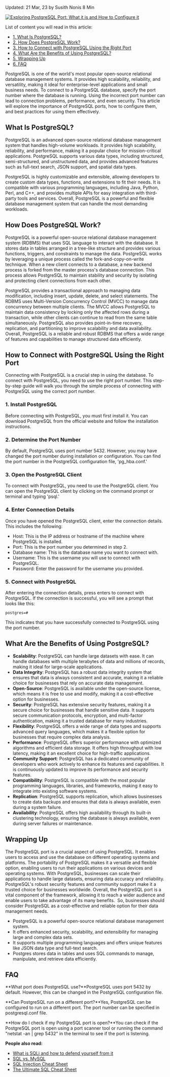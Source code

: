 Updated: 21 Mar, 23 by Susith Nonis 8 Min

[![Exploring PostgreSQL Port: What it is and How to Configure it](https://monovm.com/wp-content/uploads/2023/03/exploring-postgresql-port794-main.webp)](https://monovm.com/blog/exploring-postgresql-port/ "Exploring PostgreSQL Port: What it is and How to Configure it")

List of content you will read in this article:

-   [1\. What Is PostgreSQL?](https://monovm.com/blog/exploring-postgresql-port/#What-Is-PostgreSQL?)
-   [2\. How Does PostgreSQL Work?](https://monovm.com/blog/exploring-postgresql-port/#How-Does-PostgreSQL-Work?)
-   [3\. How to Connect with PostgreSQL Using the Right Port](https://monovm.com/blog/exploring-postgresql-port/#How-to-Connect-with-PostgreSQL-Using-the-Right-Port)
-   [4\. What Are the Benefits of Using PostgreSQL?](https://monovm.com/blog/exploring-postgresql-port/#What-Are-the-Benefits-of-Using-PostgreSQL?)
-   [5\. Wrapping Up](https://monovm.com/blog/exploring-postgresql-port/#Wrapping-Up)
-   [6\. FAQ](https://monovm.com/blog/exploring-postgresql-port/#FAQ)

PostgreSQL is one of the world's most popular open-source relational database management systems. It provides high scalability, reliability, and versatility, making it ideal for enterprise-level applications and small business needs. To connect to a PostgreSQL database, specify the port number where the database is running. Using the incorrect port number can lead to connection problems, performance, and even security. This article will explore the importance of PostgreSQL ports, how to configure them, and best practices for using them effectively.

## What Is PostgreSQL?

PostgreSQL is an advanced open-source relational database management system that handles high-volume workloads. It provides high scalability, reliability, and performance, making it a popular choice for mission-critical applications. PostgreSQL supports various data types, including structured, semi-structured, and unstructured data, and provides advanced features such as full-text search, JSON support, and spatial data types.  
  
PostgreSQL is highly customizable and extensible, allowing developers to create custom data types, functions, and extensions to fit their needs. It is compatible with various programming languages, including Java, Python, Perl, and C++, and provides multiple APIs for easy integration with third-party tools and services. Overall, PostgreSQL is a powerful and flexible database management system that can handle the most demanding workloads.

## How Does PostgreSQL Work?

PostgreSQL is a powerful open-source relational database management system (RDBMS) that uses SQL language to interact with the database. It stores data in tables arranged in a tree-like structure and provides various functions, triggers, and constraints to manage the data. PostgreSQL works by leveraging a unique process called the fork-and-copy-on-write technique. When a new client connects to a database, a new backend process is forked from the master process's database connection. This process allows PostgreSQL to maintain stability and security by isolating and protecting client connections from each other.  
  
PostgreSQL provides a transactional approach to managing data modification, including insert, update, delete, and select statements. The RDBMS uses Multi-Version Concurrency Control (MVCC) to manage data concurrency between multiple clients. The MVCC allows PostgreSQL to maintain data consistency by locking only the affected rows during a transaction, while other clients can continue to read from the same table simultaneously. PostgreSQL also provides point-in-time recovery, replication, and partitioning to improve scalability and data availability. Overall, PostgreSQL is a reliable and robust RDBMS that offers a wide range of features and capabilities to manage structured data efficiently.

## How to Connect with PostgreSQL Using the Right Port

Connecting with PostgreSQL is a crucial step in using the database. To connect with PostgreSQL, you need to use the right port number. This step-by-step guide will walk you through the simple process of connecting with PostgreSQL using the correct port number.  

### **1\. Install PostgreSQL**

Before connecting with PostgreSQL, you must first install it. You can download PostgreSQL from the official website and follow the installation instructions.  

### **2\. Determine the Port Number**

By default, PostgreSQL uses port number 5432. However, you may have changed the port number during installation or configuration. You can find the port number in the PostgreSQL configuration file, 'pg\_hba.conf.'  

### **3\. Open the PostgreSQL Client**

To connect with PostgreSQL, you need to use the PostgreSQL client. You can open the PostgreSQL client by clicking on the command prompt or terminal and typing 'psql.'  

### **4\. Enter Connection Details**

Once you have opened the PostgreSQL client, enter the connection details. This includes the following:

-   Host: This is the IP address or hostname of the machine where PostgreSQL is installed.
-   Port: This is the port number you determined in step 2.
-   Database name: This is the database name you want to connect with.
-   Username: This is the username you will use to connect with PostgreSQL.
-   Password: Enter the password for the username you provided.

### **5\. Connect with PostgreSQL**

After entering the connection details, press enters to connect with PostgreSQL. If the connection is successful, you will see a prompt that looks like this:

`postgres=#`

This indicates that you have successfully connected to PostgreSQL using the port number.

## What Are the Benefits of Using PostgreSQL?

-   **Scalability**: PostgreSQL can handle large datasets with ease. It can handle databases with multiple terabytes of data and millions of records, making it ideal for large-scale applications.
-   **Data Integrity**: PostgreSQL has a robust data integrity system that ensures that data is always consistent and accurate, making it a reliable choice for businesses that rely on accurate data management.
-   **Open-Source**: PostgreSQL is available under the open-source license, which means it is free to use and modify, making it a cost-effective option for businesses.
-   **Security**: PostgreSQL has extensive security features, making it a secure choice for businesses that handle sensitive data. It supports secure communication protocols, encryption, and multi-factor authentication, making it a trusted database for many industries.
-   **Flexibility**: PostgreSQL offers a wide range of data types and supports advanced query languages, which makes it a flexible option for businesses that require complex data analysis.
-   **Performance**: PostgreSQL offers superior performance with optimized algorithms and efficient data storage. It offers high throughput with low latency, making it an excellent choice for high-traffic applications.
-   **Community Support**: PostgreSQL has a dedicated community of developers who work actively to enhance its features and capabilities. It is continuously updated to improve its performance and security features.
-   **Compatibility**: PostgreSQL is compatible with the most popular programming languages, libraries, and frameworks, making it easy to integrate into existing software systems.
-   **Replication**: PostgreSQL supports replication, which allows businesses to create data backups and ensures that data is always available, even during a system failure.
-   **Availability**: PostgreSQL offers high availability through its built-in clustering technology, ensuring the database is always available, even during server failures or maintenance.

## Wrapping Up

The PostgreSQL port is a crucial aspect of using PostgreSQL. It enables users to access and use the database on different operating systems and platforms. The portability of PostgreSQL makes it a versatile and flexible option, enabling users to run their applications on various devices and operating systems. With PostgreSQL, businesses can scale their applications to handle large datasets, ensuring data accuracy and reliability. PostgreSQL's robust security features and community support make it a trusted choice for businesses worldwide. Overall, the PostgreSQL port is a vital component of the framework, allowing it to reach a wider audience and enable users to take advantage of its many benefits.  So, businesses should consider PostgreSQL as a cost-effective and reliable option for their data management needs.

-   PostgreSQL is a powerful open-source relational database management system.
-   It offers enhanced security, scalability, and extensibility for managing large and complex data sets.
-   It supports multiple programming languages and offers unique features like JSON data type and full-text search.
-   Postgres stores data in tables and uses SQL commands to manage, manipulate, and retrieve data efficiently.

## FAQ

**What port does PostgreSQL use?**PostgreSQL uses port 5432 by default. However, this can be changed in the PostgreSQL configuration file.  
  
**Can PostgreSQL run on a different port?**Yes, PostgreSQL can be configured to run on a different port. The port number can be specified in postgresql.conf file.  
  
**How do I check if my PostgreSQL port is open?**You can check if the PostgreSQL port is open using a port scanner tool or running the command "netstat -an | grep 5432" in the terminal to see if the port is listening.

**People also read:** 

-   [What is SQLi and how to defend yourself from it](https://monovm.com/blog/what-is-sqli-and-how-to-defend-yourself-from-it/)
-   [SQL vs. MySQL](https://monovm.com/blog/sql-vs-mysql/)
-   [SQL Injection Cheat Sheet](https://monovm.com/blog/sql-injection-cheat-sheet/)
-   [The Ultimate SQL Cheat Sheet](https://monovm.com/blog/sql-cheat-sheet/)
